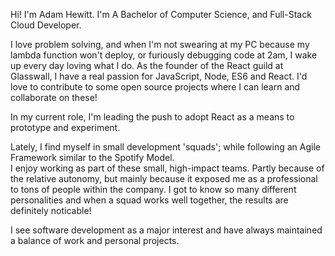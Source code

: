 Hi! I'm Adam Hewitt. I'm A Bachelor of Computer Science, and Full-Stack Cloud Developer.  
  
I love problem solving, and when I'm not swearing at my PC because my lambda function won't deploy, or furiously debugging code at 2am, I wake up every day loving what I do. As the founder of the React guild at Glasswall, I have a real passion for JavaScript, Node, ES6 and React. I'd love to contribute to some open source projects where I can learn and collaborate on these!  
  
In my current role, I'm leading the push to adopt React as a means to prototype and experiment.  
  
Lately, I find myself in small development 'squads'; while following an Agile Framework similar to the Spotify Model.  
I enjoy working as part of these small, high-impact teams. Partly because of the relative autonomy, but mainly because it exposed me as a professional to tons of people within the company. I got to know so many different personalities and when a squad works well together, the results are definitely noticable!
  
I see software development as a major interest and have always maintained a balance of work and personal projects.
